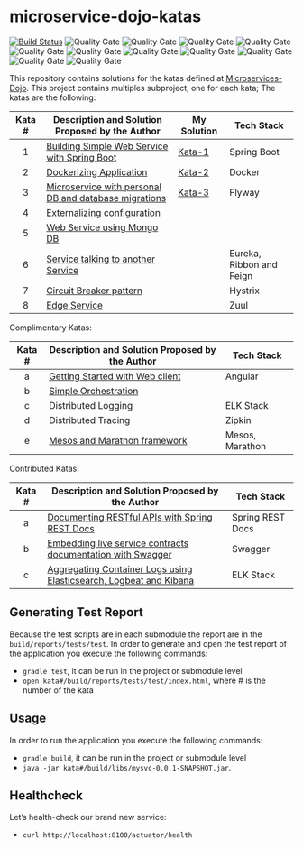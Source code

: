 # microservice-dojo-katas 
[![Build Status](https://travis-ci.org/joseyustiz/microservice-dojo-katas.svg?branch=master)](https://travis-ci.org/joseyustiz/microservice-dojo-katas)
![Quality Gate](https://sonarcloud.io/api/project_badges/measure?project=com.joseyustiz.msvcdojo%3Amysvc&metric=alert_status)
![Quality Gate](https://sonarcloud.io/api/project_badges/measure?project=com.joseyustiz.msvcdojo%3Amysvc&metric=bugs)
![Quality Gate](https://sonarcloud.io/api/project_badges/measure?project=com.joseyustiz.msvcdojo%3Amysvc&metric=code_smells)
![Quality Gate](https://sonarcloud.io/api/project_badges/measure?project=com.joseyustiz.msvcdojo%3Amysvc&metric=coverage)
![Quality Gate](https://sonarcloud.io/api/project_badges/measure?project=com.joseyustiz.msvcdojo%3Amysvc&metric=duplicated_lines_density)
![Quality Gate](https://sonarcloud.io/api/project_badges/measure?project=com.joseyustiz.msvcdojo%3Amysvc&metric=ncloc)
![Quality Gate](https://sonarcloud.io/api/project_badges/measure?project=com.joseyustiz.msvcdojo%3Amysvc&metric=sqale_rating)
![Quality Gate](https://sonarcloud.io/api/project_badges/measure?project=com.joseyustiz.msvcdojo%3Amysvc&metric=reliability_rating)
![Quality Gate](https://sonarcloud.io/api/project_badges/measure?project=com.joseyustiz.msvcdojo%3Amysvc&metric=security_rating)
![Quality Gate](https://sonarcloud.io/api/project_badges/measure?project=com.joseyustiz.msvcdojo%3Amysvc&metric=sqale_index)
![Quality Gate](https://sonarcloud.io/api/project_badges/measure?project=com.joseyustiz.msvcdojo%3Amysvc&metric=vulnerabilities)

This repository contains solutions for the katas defined at [Microservices-Dojo](http://accordance.github.io/microservice-dojo/). This project contains multiples subproject, one for each kata; The katas are the following: 

| Kata # | Description and Solution Proposed by the Author | My Solution | Tech Stack |
| :----: | ----------- |------------| ---------- |
|  1     | [Building Simple Web Service with Spring Boot](http://accordance.github.io/microservice-dojo/katas/creating_basic_web_service.html) | [Kata-1](https://github.com/joseyustiz/microservice-dojo-katas/tree/master/kata1)| Spring Boot |
|  2     | [Dockerizing Application](http://accordance.github.io/microservice-dojo/kata2/dockerizing_application.html) | [Kata-2](https://github.com/joseyustiz/microservice-dojo-katas/tree/master/kata-2) | Docker |
|  3     | [Microservice with personal DB and database migrations](http://accordance.github.io/microservice-dojo/kata3/service_using_mysql_db.html) | [Kata-3](https://github.com/joseyustiz/microservice-dojo-katas/tree/master/kata-3) | Flyway |
|  4     | [Externalizing configuration](http://accordance.github.io/microservice-dojo/kata4/externalizing_configuration.html) |  |  |
|  5     | [Web Service using Mongo DB](http://accordance.github.io/microservice-dojo/kata5/service_using_mongo_db.html) |  |   |
|  6     | [Service talking to another Service](http://accordance.github.io/microservice-dojo/kata6/service_talking_to_service.html) |  | Eureka, Ribbon and Feign |
|  7     | [Circuit Breaker pattern](http://accordance.github.io/microservice-dojo/kata7/circuit_breakers.html) |  | Hystrix |
|  8     | [Edge Service](http://accordance.github.io/microservice-dojo/kata8/edge_service.html) |  | Zuul |

Complimentary Katas:

| Kata # | Description and Solution Proposed by the Author | Tech Stack |
| :----: | ----------- | ---------- |
|  a     | [Getting Started with Web client](http://accordance.github.io/microservice-dojo/kata-web-client/web-client-basics.html) | Angular |
|  b     | [Simple Orchestration](http://accordance.github.io/microservice-dojo/kata-dev-environment/simple-orchestration.html) |   |
|  c     | Distributed Logging | ELK Stack |
|  d     | Distributed Tracing | Zipkin |
|  e     | [Mesos and Marathon framework](http://accordance.github.io/microservice-dojo/kata-mesos/scheduling_with_mesos.html) | Mesos, Marathon  |

Contributed Katas:

| Kata # | Description and Solution Proposed by the Author | Tech Stack |
| :----: | ----------- | ---------- |
|  a     | [Documenting RESTful APIs with Spring REST Docs](http://accordance.github.io/microservice-dojo/kata-spring-restdocs/spring-restdocs-intro.html) | Spring REST Docs |
|  b     | [Embedding live service contracts documentation with Swagger](http://accordance.github.io/microservice-dojo/kata-swagger/swagger_api_doc.html) |  Swagger |
|  c     | [Aggregating Container Logs using Elasticsearch, Logbeat and Kibana](http://accordance.github.io/microservice-dojo/kata-elk/elk.html) |  ELK Stack |
  
## Generating Test Report
Because the test scripts are in each submodule the report are in the `build/reports/tests/test`. In order to generate and open the test report of the application you execute the following commands: 
* `gradle test`, it can be run in the project or submodule level
* `open kata#/build/reports/tests/test/index.html`, where # is the number of the kata
## Usage
In order to run the application you execute the following commands: 
* `gradle build`, it can be run in the project or submodule level
* `java -jar kata#/build/libs/mysvc-0.0.1-SNAPSHOT.jar`.
## Healthcheck
Let’s health-check our brand new service:
* `curl http://localhost:8100/actuator/health`